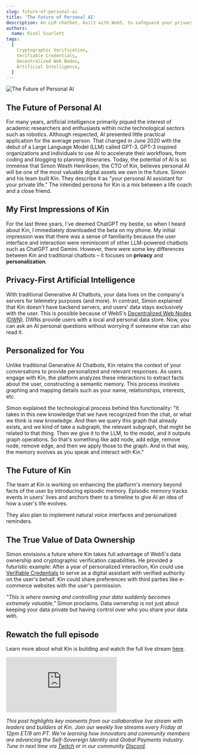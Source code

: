 ```yaml
---
slug: future-of-personal-ai
title: 'The Future of Personal AI'
description: An LLM chatbot, built with Web5, to safeguard your privacy
authors:
  name: Rizèl Scarlett
tags:
  [
    Cryptographic Verification,
    Verifiable Credentials,
    Decentralized Web Nodes,
    Artificial Intelligence,
  ]
---
```


<head>
  <meta property="og:title" content="The Future of Personal AI" />
  <meta property="og:type" content="website" />
  <meta property="og:url" content='https://developer.tbd.website/blog/future-of-personal-ai' />
  <meta name="og:description" content="An LLM chatbot, built with Web5, to safeguard your privacy" />
  <meta property="og:image" content="https://developer.tbd.website/assets/images/ai-bestie-27f1af9a8f8632e00c34c9ca071383c7.png" />

  <meta name="twitter:card" content="summary_large_image" />
  <meta property="twitter:domain" content="developer.tbd.website" />
  <meta name="twitter:site" content="@tbdevs" />
  <meta name="twitter:title" content="The Future of Personal AI" />
  <meta property="twitter:url" content='https://developer.tbd.website/blog/future-of-personal-ai' /> 
  <meta name="twitter:description" content="An LLM chatbot, built with Web5, to safeguard your privacy" />
  <meta name="twitter:image" content="https://developer.tbd.website/assets/images/ai-bestie-27f1af9a8f8632e00c34c9ca071383c7.png" />

  <link rel="apple-touch-icon" href="https://developer.tbd.website/img/tbd-fav-icon-main.png" />
</head>

![The Future of Personal AI](/img/ai-bestie.png)

## The Future of Personal AI
For many years, artificial intelligence primarily piqued the interest of academic researchers and enthusiasts within niche technological sectors such as robotics. Although respected, AI presented little practical application for the average person. That changed in June 2020 with the debut of a Large Language Model (LLM) called GPT-3. GPT-3 inspired organizations and individuals to use AI to accelerate their workflows, from coding and blogging to planning itineraries. Today, the potential of AI is so immense that Simon Westh Henriksen, the CTO of Kin, believes personal AI will be one of the most valuable digital assets we own in the future. <!--truncate--> Simon and his team built Kin. They describe it as "your personal AI assistant for your private life." The intended persona for Kin is a mix between a life coach and a close friend. 

## My First Impressions of Kin
For the last three years, I've deemed ChatGPT my bestie, so when I heard about Kin, I immediately downloaded the beta on my phone. My initial impression was that there was a sense of familiarity because the user interface and interaction were reminiscent of other LLM-powered chatbots such as ChatGPT and Gemini. However, there were some key differences between Kin and traditional chatbots – it focuses on **privacy** and **personalization**.

## Privacy-First Artificial Intelligence
With traditional Generative AI Chatbots, your data lives on the company's servers for telemetry purposes (and more). In contrast, Simon explained that Kin doesn't have backend servers, and users' data stays exclusively with the user. This is possible because of Web5's [Decentralized Web Nodes (DWN)](https://developer.tbd.website/docs/web5/learn/decentralized-web-nodes). DWNs provide users with a local and personal data store. Now, you can ask an AI personal questions without worrying if someone else can also read it.

## Personalized for You
Unlike traditional Generative AI Chatbots, Kin retains the context of your conversations to provide personalized and relevant responses. As users engage with Kin, the platform analyzes these interactions to extract facts about the user, constructing a semantic memory. This process involves graphing and mapping details such as your name, relationships, interests, etc.

Simon explained the technological process behind this functionality: "It takes in this new knowledge that we have recognized from the chat, or what we think is new knowledge. And then we query this graph that already exists, and we kind of take a subgraph, the relevant subgraph, that might be related to that thing. Then we give it to the LLM, to the model, and it outputs graph operations. So that's something like add node, add edge, remove node, remove edge, and then we apply those to the graph. And in that way, the memory evolves as you speak and interact with Kin."

## The Future of Kin
The team at Kin is working on enhancing the platform's memory beyond facts of the user by introducing episodic memory. Episodic memory tracks events in users' lives and anchors them to a timeline to give AI an idea of how a user's life evolves.

They also plan to implement natural voice interfaces and personalized reminders.

## The True Value of Data Ownership
Simon envisions a future where Kin takes full advantage of Web5's data ownership and cryptographic verification capabilities. He provided a futuristic example: After a year of personalized interaction, Kin could use [Verifiable Credentials](https://developer.tbd.website/docs/web5/learn/verifiable-credentials) to serve as a digital assistant with verified authority on the user's behalf. Kin could share preferences with third parties like e-commerce websites with the user's permission. 

_"This is where owning and controlling your data suddenly becomes extremely valuable,"_ Simon proclaims. Data ownership is not just about keeping your data private but having control over who you share your data with. 

## Rewatch the full episode
Learn more about what Kin is building and watch the full live stream [here](https://youtu.be/vKAkQz2QYW0?si=lOT1BzyJGDZ0laTz).

<iframe class="aspect-video" src="https://www.youtube.com/embed/vKAkQz2QYW0?si=lO9_6vdZ6X_RJelxI" title="formfree" frameborder="0" allow="accelerometer; autoplay; clipboard-write; encrypted-media; gyroscope; picture-in-picture; web-share" allowfullscreen></iframe>

*This post highlights key moments from our collaborative live stream with leaders and builders at Kin. Join our weekly live streams every Friday at 12pm ET/9 am PT. We're learning how innovators and community members are advancing the Self-Sovereign Identity and Global Payments industry. Tune in next time via [Twitch](https://twitch.tv/tbdevs ) or in our community [Discord](https://discord.com/invite/tbd).*
